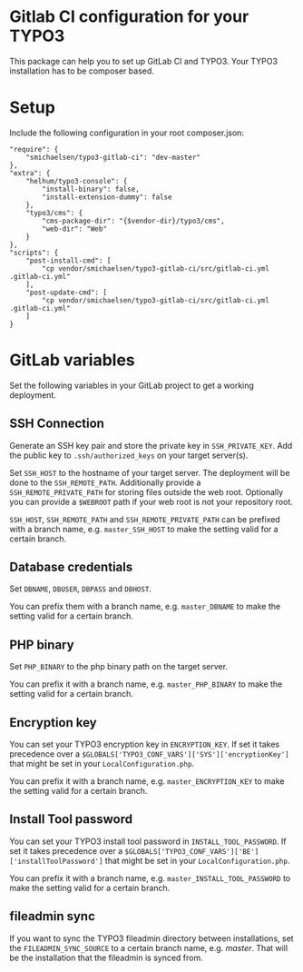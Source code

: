 # Gitlab CI configuration for your TYPO3 

This package can help you to set up GitLab CI and TYPO3. Your TYPO3 installation has to be composer based.

# Setup

Include the following configuration in your root composer.json:

    "require": {
    	"smichaelsen/typo3-gitlab-ci": "dev-master"
    },
    "extra": {
		"helhum/typo3-console": {
			"install-binary": false,
			"install-extension-dummy": false
		},
		"typo3/cms": {
			"cms-package-dir": "{$vendor-dir}/typo3/cms",
			"web-dir": "Web"
		}
	},
    "scripts": {
        "post-install-cmd": [
            "cp vendor/smichaelsen/typo3-gitlab-ci/src/gitlab-ci.yml .gitlab-ci.yml"
        ],
        "post-update-cmd": [
            "cp vendor/smichaelsen/typo3-gitlab-ci/src/gitlab-ci.yml .gitlab-ci.yml"
        ]
    }

# GitLab variables

Set the following variables in your GitLab project to get a working deployment.

## SSH Connection

Generate an SSH key pair and store the private key in `SSH_PRIVATE_KEY`. Add the public key to `.ssh/authorized_keys` on
your target server(s).

Set `SSH_HOST` to the hostname of your target server. The deployment will be done to the `SSH_REMOTE_PATH`. Additionally
provide a `SSH_REMOTE_PRIVATE_PATH` for storing files outside the web root. Optionally you can provide a `$WEBROOT` path
if your web root is not your repository root.

`SSH_HOST`, `SSH_REMOTE_PATH` and `SSH_REMOTE_PRIVATE_PATH` can be prefixed with a branch name, e.g. `master_SSH_HOST`
to make the setting valid for a certain branch.

## Database credentials

Set `DBNAME`, `DBUSER`, `DBPASS` and `DBHOST`.

You can prefix them with a branch name, e.g. `master_DBNAME` to make the setting valid for a certain branch.

## PHP binary

Set `PHP_BINARY` to the php binary path on the target server.

You can prefix it with a branch name, e.g. `master_PHP_BINARY` to make the setting valid for a certain branch.

## Encryption key

You can set your TYPO3 encryption key in `ENCRYPTION_KEY`.
If set it takes precedence over a `$GLOBALS['TYPO3_CONF_VARS']['SYS']['encryptionKey']` that might be set in your
`LocalConfiguration.php`.
 
You can prefix it with a branch name, e.g. `master_ENCRYPTION_KEY` to make the setting valid for a certain branch.

## Install Tool password

You can set your TYPO3 install tool password in `INSTALL_TOOL_PASSWORD`.
If set it takes precedence over a `$GLOBALS['TYPO3_CONF_VARS']['BE']['installToolPassword']` that might be set in your
`LocalConfiguration.php`.
 
You can prefix it with a branch name, e.g. `master_INSTALL_TOOL_PASSWORD` to make the setting valid for a certain branch.

## fileadmin sync

If you want to sync the TYPO3 fileadmin directory between installations, set the `FILEADMIN_SYNC_SOURCE` to a certain
branch name, e.g. *master*. That will be the installation that the fileadmin is synced from.
